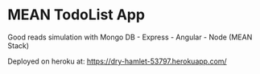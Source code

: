 # MEAN TodoList App
Good reads simulation with Mongo DB - Express - Angular - Node (MEAN Stack) 

Deployed on heroku at: https://dry-hamlet-53797.herokuapp.com/
